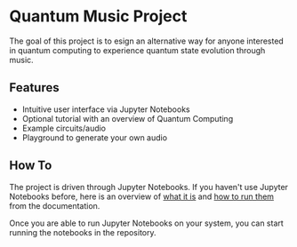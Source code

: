 # Quantum Music Project
The goal of this project is to esign an alternative way for anyone interested in quantum computing to experience quantum state evolution through music. 
## Features
- Intuitive user interface via Jupyter Notebooks
- Optional tutorial with an overview of Quantum Computing
- Example circuits/audio
- Playground to generate your own audio
## How To
The project is driven through Jupyter Notebooks. If you haven't use Jupyter Notebooks before, here is an overview of [what it is](https://jupyter-notebook-beginner-guide.readthedocs.io/en/latest/what_is_jupyter.html) and [how to run them](https://jupyter-notebook-beginner-guide.readthedocs.io/en/latest/execute.html) from the documentation.

Once you are able to run Jupyter Notebooks on your system, you can start running the notebooks in the repository.
